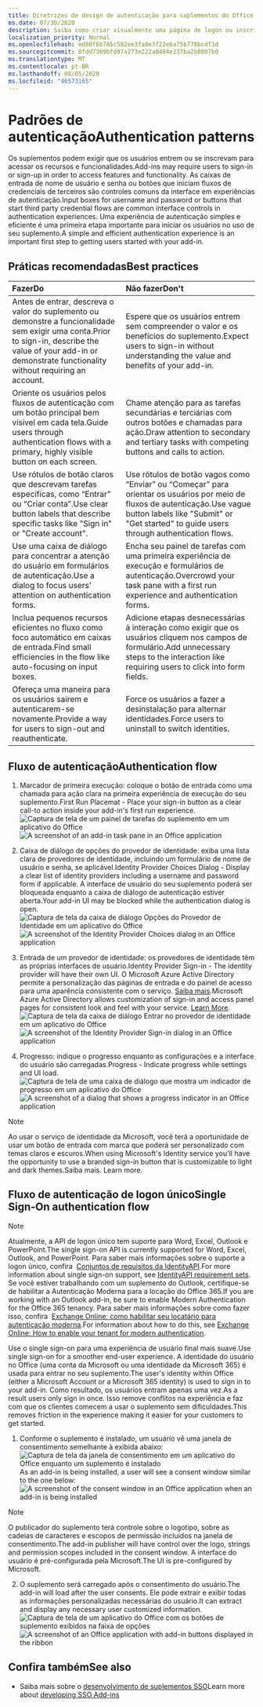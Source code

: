 ```yaml
---
title: Diretrizes de design de autenticação para suplementos do Office
ms.date: 07/30/2020
description: Saiba como criar visualmente uma página de logon ou inscrição em um suplemento do Office.
localization_priority: Normal
ms.openlocfilehash: ed80f6b785c582ee3fa0e3f22e6a75b778bcdf3d
ms.sourcegitcommit: 8fdd7369bfd97a273e222a0404e337ba2b8807b0
ms.translationtype: MT
ms.contentlocale: pt-BR
ms.lasthandoff: 08/05/2020
ms.locfileid: "46573165"
---
```

# <a name="authentication-patterns"></a><span data-ttu-id="7ae4a-103">Padrões de autenticação</span><span class="sxs-lookup"><span data-stu-id="7ae4a-103">Authentication patterns</span></span>

<span data-ttu-id="7ae4a-104">Os suplementos podem exigir que os usuários entrem ou se inscrevam para acessar os recursos e funcionalidades.</span><span class="sxs-lookup"><span data-stu-id="7ae4a-104">Add-ins may require users to sign-in or sign-up in order to access features and functionality.</span></span> <span data-ttu-id="7ae4a-105">As caixas de entrada de nome de usuário e senha ou botões que iniciam fluxos de credenciais de terceiros são controles comuns da interface em experiências de autenticação.</span><span class="sxs-lookup"><span data-stu-id="7ae4a-105">Input boxes for username and password or buttons that start third party credential flows are common interface controls in authentication experiences.</span></span> <span data-ttu-id="7ae4a-106">Uma experiência de autenticação simples e eficiente é uma primeira etapa importante para iniciar os usuários no uso de seu suplemento.</span><span class="sxs-lookup"><span data-stu-id="7ae4a-106">A simple and efficient authentication experience is an important first step to getting users started with your add-in.</span></span>

## <a name="best-practices"></a><span data-ttu-id="7ae4a-107">Práticas recomendadas</span><span class="sxs-lookup"><span data-stu-id="7ae4a-107">Best practices</span></span>

|<span data-ttu-id="7ae4a-108">Fazer</span><span class="sxs-lookup"><span data-stu-id="7ae4a-108">Do</span></span>|<span data-ttu-id="7ae4a-109">Não fazer</span><span class="sxs-lookup"><span data-stu-id="7ae4a-109">Don't</span></span>|
|:----|:----|
|<span data-ttu-id="7ae4a-110">Antes de entrar, descreva o valor do suplemento ou demonstre a funcionalidade sem exigir uma conta.</span><span class="sxs-lookup"><span data-stu-id="7ae4a-110">Prior to sign-in, describe the value of your add-in or demonstrate functionality without requiring an account.</span></span> |<span data-ttu-id="7ae4a-111">Espere que os usuários entrem sem compreender o valor e os benefícios do suplemento.</span><span class="sxs-lookup"><span data-stu-id="7ae4a-111">Expect users to sign-in without understanding the value and benefits of your add-in.</span></span>|
|<span data-ttu-id="7ae4a-112">Oriente os usuários pelos fluxos de autenticação com um botão principal bem visível em cada tela.</span><span class="sxs-lookup"><span data-stu-id="7ae4a-112">Guide users through authentication flows with a primary, highly visible button on each screen.</span></span> |<span data-ttu-id="7ae4a-113">Chame atenção para as tarefas secundárias e terciárias com outros botões e chamadas para ação.</span><span class="sxs-lookup"><span data-stu-id="7ae4a-113">Draw attention to secondary and tertiary tasks with competing buttons and calls to action.</span></span>|
|<span data-ttu-id="7ae4a-114">Use rótulos de botão claros que descrevam tarefas específicas, como “Entrar” ou “Criar conta”.</span><span class="sxs-lookup"><span data-stu-id="7ae4a-114">Use clear button labels that describe specific tasks like "Sign in" or "Create account".</span></span>   |<span data-ttu-id="7ae4a-115">Use rótulos de botão vagos como “Enviar” ou “Começar” para orientar os usuários por meio de fluxos de autenticação.</span><span class="sxs-lookup"><span data-stu-id="7ae4a-115">Use vague button labels like "Submit" or "Get started" to guide users through authentication flows.</span></span>|
|<span data-ttu-id="7ae4a-116">Use uma caixa de diálogo para concentrar a atenção do usuário em formulários de autenticação.</span><span class="sxs-lookup"><span data-stu-id="7ae4a-116">Use a dialog to focus users' attention on authentication forms.</span></span>    |<span data-ttu-id="7ae4a-117">Encha seu painel de tarefas com uma primeira experiência de execução e formulários de autenticação.</span><span class="sxs-lookup"><span data-stu-id="7ae4a-117">Overcrowd your task pane with a first run experience and authentication forms.</span></span>|
|<span data-ttu-id="7ae4a-118">Inclua pequenos recursos eficientes no fluxo como foco automático em caixas de entrada.</span><span class="sxs-lookup"><span data-stu-id="7ae4a-118">Find small efficiencies in the flow like auto-focusing on input boxes.</span></span> |<span data-ttu-id="7ae4a-119">Adicione etapas desnecessárias à interação como exigir que os usuários cliquem nos campos de formulário.</span><span class="sxs-lookup"><span data-stu-id="7ae4a-119">Add unnecessary steps to the interaction like requiring users to click into form fields.</span></span>|
|<span data-ttu-id="7ae4a-120">Ofereça uma maneira para os usuários saírem e autenticarem-se novamente.</span><span class="sxs-lookup"><span data-stu-id="7ae4a-120">Provide a way for users to sign-out and reauthenticate.</span></span>    |<span data-ttu-id="7ae4a-121">Force os usuários a fazer a desinstalação para alternar identidades.</span><span class="sxs-lookup"><span data-stu-id="7ae4a-121">Force users to uninstall to switch identities.</span></span>|

## <a name="authentication-flow"></a><span data-ttu-id="7ae4a-122">Fluxo de autenticação</span><span class="sxs-lookup"><span data-stu-id="7ae4a-122">Authentication flow</span></span>

1. <span data-ttu-id="7ae4a-123">Marcador de primeira execução: coloque o botão de entrada como uma chamada para ação clara na primeira experiência de execução do seu suplemento.</span><span class="sxs-lookup"><span data-stu-id="7ae4a-123">First Run Placemat - Place your sign-in button as a clear call-to action inside your add-in's first run experience.</span></span>
<span data-ttu-id="7ae4a-124">![Captura de tela de um painel de tarefas do suplemento em um aplicativo do Office](../images/add-in-fre-value-placemat.png)</span><span class="sxs-lookup"><span data-stu-id="7ae4a-124">![A screenshot of an add-in task pane in an Office application](../images/add-in-fre-value-placemat.png)</span></span>

2. <span data-ttu-id="7ae4a-125">Caixa de diálogo de opções do provedor de identidade: exiba uma lista clara de provedores de identidade, incluindo um formulário de nome de usuário e senha, se aplicável.</span><span class="sxs-lookup"><span data-stu-id="7ae4a-125">Identity Provider Choices Dialog - Display a clear list of identity providers including a username and password form if applicable.</span></span> <span data-ttu-id="7ae4a-126">A interface de usuário do seu suplemento poderá ser bloqueada enquanto a caixa de diálogo de autenticação estiver aberta.</span><span class="sxs-lookup"><span data-stu-id="7ae4a-126">Your add-in UI may be blocked while the authentication dialog is open.</span></span>
<span data-ttu-id="7ae4a-127">![Captura de tela da caixa de diálogo Opções do Provedor de Identidade em um aplicativo do Office](../images/add-in-auth-choices-dialog.png)</span><span class="sxs-lookup"><span data-stu-id="7ae4a-127">![A screenshot of the Identity Provider Choices dialog in an Office application](../images/add-in-auth-choices-dialog.png)</span></span>



3. <span data-ttu-id="7ae4a-128">Entrada de um provedor de identidade: os provedores de identidade têm as próprias interfaces de usuário.</span><span class="sxs-lookup"><span data-stu-id="7ae4a-128">Identity Provider Sign-in - The identity provider will have their own UI.</span></span> <span data-ttu-id="7ae4a-129">O Microsoft Azure Active Directory permite a personalização das páginas de entrada e do painel de acesso para uma aparência consistente com o serviço. [Saiba mais](/azure/active-directory/fundamentals/customize-branding).</span><span class="sxs-lookup"><span data-stu-id="7ae4a-129">Microsoft Azure Active Directory allows customization of sign-in and access panel pages for consistent look and feel with your service. [Learn More](/azure/active-directory/fundamentals/customize-branding).</span></span>
<span data-ttu-id="7ae4a-130">![Captura de tela da caixa de diálogo Entrar no provedor de identidade em um aplicativo do Office](../images/add-in-auth-identity-sign-in.png)</span><span class="sxs-lookup"><span data-stu-id="7ae4a-130">![A screenshot of the Identity Provider Sign-in dialog in an Office application](../images/add-in-auth-identity-sign-in.png)</span></span>

4. <span data-ttu-id="7ae4a-131">Progresso: indique o progresso enquanto as configurações e a interface do usuário são carregadas.</span><span class="sxs-lookup"><span data-stu-id="7ae4a-131">Progress - Indicate progress while settings and UI load.</span></span>
<span data-ttu-id="7ae4a-132">![Captura de tela de uma caixa de diálogo que mostra um indicador de progresso em um aplicativo do Office](../images/add-in-auth-modal-interstitial.png)</span><span class="sxs-lookup"><span data-stu-id="7ae4a-132">![A screenshot of a dialog that shows a progress indicator in an Office application](../images/add-in-auth-modal-interstitial.png)</span></span>

> [!NOTE] 
> <span data-ttu-id="7ae4a-133">Ao usar o serviço de identidade da Microsoft, você terá a oportunidade de usar um botão de entrada com marca que poderá ser personalizado com temas claros e escuros.</span><span class="sxs-lookup"><span data-stu-id="7ae4a-133">When using Microsoft's Identity service you'll have the opportunity to use a branded sign-in button that is customizable to light and dark themes.</span></span><span data-ttu-id="7ae4a-134">Saiba mais.</span><span class="sxs-lookup"><span data-stu-id="7ae4a-134"> Learn more.</span></span>

## <a name="single-sign-on-authentication-flow"></a><span data-ttu-id="7ae4a-135">Fluxo de autenticação de logon único</span><span class="sxs-lookup"><span data-stu-id="7ae4a-135">Single Sign-On authentication flow</span></span>

> [!NOTE]
> <span data-ttu-id="7ae4a-136">Atualmente, a API de logon único tem suporte para Word, Excel, Outlook e PowerPoint.</span><span class="sxs-lookup"><span data-stu-id="7ae4a-136">The single sign-on API is currently supported for Word, Excel, Outlook, and PowerPoint.</span></span> <span data-ttu-id="7ae4a-137">Para saber mais informações sobre o suporte a logon único, confira  [Conjuntos de requisitos da IdentityAPI](../reference/requirement-sets/identity-api-requirement-sets.md).</span><span class="sxs-lookup"><span data-stu-id="7ae4a-137">For more information about single sign-on support, see [IdentityAPI requirement sets](../reference/requirement-sets/identity-api-requirement-sets.md).</span></span> <span data-ttu-id="7ae4a-138">Se você estiver trabalhando com um suplemento do Outlook, certifique-se de habilitar a Autenticação Moderna para a locação do Office 365.</span><span class="sxs-lookup"><span data-stu-id="7ae4a-138">If you are working with an Outlook add-in, be sure to enable Modern Authentication for the Office 365 tenancy.</span></span> <span data-ttu-id="7ae4a-139">Para saber mais informações sobre como fazer isso, confira  [Exchange Online: como habilitar seu locatário para autenticação moderna](https://social.technet.microsoft.com/wiki/contents/articles/32711.exchange-online-how-to-enable-your-tenant-for-modern-authentication.aspx).</span><span class="sxs-lookup"><span data-stu-id="7ae4a-139">For information about how to do this, see [Exchange Online: How to enable your tenant for modern authentication](https://social.technet.microsoft.com/wiki/contents/articles/32711.exchange-online-how-to-enable-your-tenant-for-modern-authentication.aspx).</span></span>

<span data-ttu-id="7ae4a-140">Use o single sign-on para uma experiência de usuário final mais suave.</span><span class="sxs-lookup"><span data-stu-id="7ae4a-140">Use single sign-on for a smoother end-user experience.</span></span> <span data-ttu-id="7ae4a-141">A identidade do usuário no Office (uma conta da Microsoft ou uma identidade da Microsoft 365) é usada para entrar no seu suplemento.</span><span class="sxs-lookup"><span data-stu-id="7ae4a-141">The user's identity within Office (either a Microsoft Account or a Microsoft 365 identity) is used to sign in to your add-in.</span></span> <span data-ttu-id="7ae4a-142">Como resultado, os usuários entram apenas uma vez.</span><span class="sxs-lookup"><span data-stu-id="7ae4a-142">As a result users only sign in once.</span></span> <span data-ttu-id="7ae4a-143">Isso remove conflitos na experiência e faz com que os clientes comecem a usar o suplemento sem dificuldades.</span><span class="sxs-lookup"><span data-stu-id="7ae4a-143">This removes friction in the experience making it easier for your customers to get started.</span></span>


1. <span data-ttu-id="7ae4a-144">Conforme o suplemento é instalado, um usuário vê uma janela de consentimento semelhante à exibida abaixo: ![Captura de tela da janela de consentimento em um aplicativo do Office enquanto um suplemento é instalado](../images/add-in-auth-SSO-consent-dialog.png)</span><span class="sxs-lookup"><span data-stu-id="7ae4a-144">As an add-in is being installed, a user will see a consent window similar to the one below: ![A screenshot of the consent window in an Office application when an add-in is being installed](../images/add-in-auth-SSO-consent-dialog.png)</span></span>
> [!NOTE]
> <span data-ttu-id="7ae4a-145">O publicador do suplemento terá controle sobre o logotipo, sobre as cadeias de caracteres e escopos de permissão incluídos na janela de consentimento.</span><span class="sxs-lookup"><span data-stu-id="7ae4a-145">The add-in publisher will have control over the logo, strings and permission scopes included in the consent window.</span></span> <span data-ttu-id="7ae4a-146">A interface do usuário é pré-configurada pela Microsoft.</span><span class="sxs-lookup"><span data-stu-id="7ae4a-146">The UI is pre-configured by Microsoft.</span></span>

2. <span data-ttu-id="7ae4a-147">O suplemento será carregado após o consentimento do usuário.</span><span class="sxs-lookup"><span data-stu-id="7ae4a-147">The add-in will load after the user consents.</span></span> <span data-ttu-id="7ae4a-148">Ele pode extrair e exibir todas as informações personalizadas necessárias do usuário.</span><span class="sxs-lookup"><span data-stu-id="7ae4a-148">It can extract and display any necessary user customized information.</span></span>
<span data-ttu-id="7ae4a-149">![Captura de tela de um aplicativo do Office com os botões de suplemento exibidos na faixa de opções](../images/add-in-ribbon.png)</span><span class="sxs-lookup"><span data-stu-id="7ae4a-149">![A screenshot of an Office application with add-in buttons displayed in the ribbon](../images/add-in-ribbon.png)</span></span>

## <a name="see-also"></a><span data-ttu-id="7ae4a-150">Confira também</span><span class="sxs-lookup"><span data-stu-id="7ae4a-150">See also</span></span>

- <span data-ttu-id="7ae4a-151">Saiba mais sobre o [desenvolvimento de suplementos SSO](../develop/sso-in-office-add-ins.md)</span><span class="sxs-lookup"><span data-stu-id="7ae4a-151">Learn more about [developing SSO Add-ins](../develop/sso-in-office-add-ins.md)</span></span>
